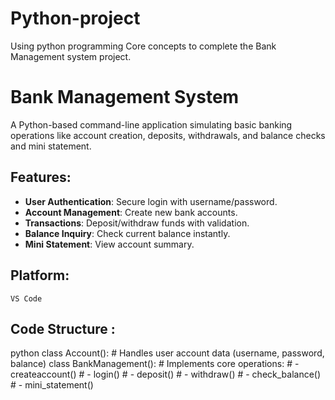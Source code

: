 # Python-project
Using python programming Core concepts to complete the Bank Management system project.
# Bank Management System 

A Python-based command-line application simulating basic banking operations like account creation, deposits, withdrawals, and balance checks and mini statement.

## Features:
- **User Authentication**: Secure login with username/password.
- **Account Management**: Create new bank accounts.
- **Transactions**: Deposit/withdraw funds with validation.
- **Balance Inquiry**: Check current balance instantly.
- **Mini Statement**: View account summary.

## Platform:
    VS Code
## Code Structure :
  python
class Account():
    # Handles user account data (username, password, balance)
class BankManagement():
    # Implements core operations:
    # - createaccount()
    # - login() 
    # - deposit()
    # - withdraw()
    # - check_balance()
    # - mini_statement()
